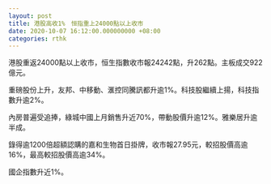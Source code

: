 ```yaml
---
layout: post
title: 港股高收1%　恒指重上24000點以上收市
date: 2020-10-07 16:12:00.000000000 +08:00
categories: rthk
---
```


港股重返24000點以上收市，恒生指數收市報24242點，升262點。主板成交922億元。

重磅股份上升，友邦、中移動、滙控同騰訊都升逾1%。科技股繼續上揚，科技指數升逾2%。

內房普遍受追捧，綠城中國上月銷售升近70%，帶動股價升逾12%。雅樂居升逾半成。

錄得逾1200倍超額認購的嘉和生物首日掛牌，收市報27.95元，較招股價高逾16%，最高較招股價高逾34%。

國企指數升近1%。
